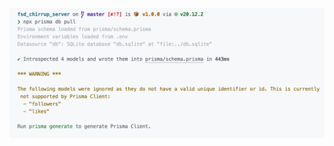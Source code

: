 ![20241011130122](https://raw.githubusercontent.com/chuenwei0129/my-picgo-repo/master/react/20241011130122.png)
